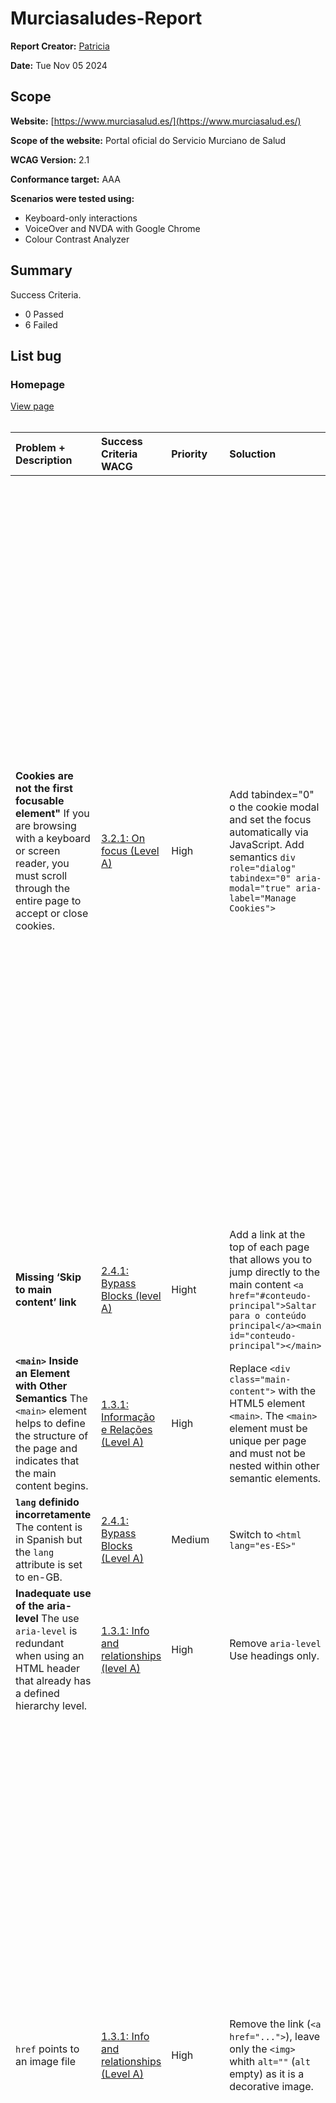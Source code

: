 # Murciasaludes-Report

**Report Creator:** [Patricia](https://pim-ux.github.io/Portfolio/)

**Date:** Tue Nov 05 2024

## Scope

**Website:**   [https://www.murciasalud.es/](https://www.murciasalud.es/)

**Scope of the website:** Portal oficial do Servicio Murciano de Salud

**WCAG Version:** 2.1

**Conformance target:** AAA

**Scenarios were tested using:**
- Keyboard-only interactions
- VoiceOver and NVDA with Google Chrome
- Colour Contrast Analyzer

## Summary

Success Criteria.
- 0 Passed
- 6 Failed

## List bug  

### Homepage
[View page](https://www.murciasalud.es/)
<br>
<br>

| Problem + Description | Success Criteria WACG | Priority | Soluction | Observation |
| :---         | :---           | :---          | :---         | :---         | 
| **Cookies are not the first focusable element"** If you are browsing with a keyboard or screen reader, you must scroll through the entire page to accept or close cookies. | [3.2.1: On focus (Level A)](https://www.w3.org/WAI/WCAG21/Understanding/bypass-blocks) | High | Add tabindex="0" o the cookie modal and set the focus automatically via JavaScript. Add semantics `div role="dialog" tabindex="0" aria-modal="true" aria-label="Manage Cookies">`| <img width="1196" alt="Modal de cookies" src="https://github.com/user-attachments/assets/5bb6ac13-c890-4459-8dba-c06998cd4611"> |
| **Missing ‘Skip to main content’ link**  | [2.4.1: Bypass Blocks (level A)](https://www.w3.org/WAI/WCAG21/Understanding/bypass-blocks) | Hight | Add a link at the top of each page that allows you to jump directly to the main content `<a href="#conteudo-principal">Saltar para o conteúdo principal</a><main id="conteudo-principal"></main>`| |
| **`<main>` Inside an Element with Other Semantics** The `<main>` element helps to define the structure of the page and indicates that the main content begins. | [ 1.3.1: Informação e Relações (Level A)](https://www.w3.org/WAI/WCAG21/Understanding/info-and-relationships.html) | High | Replace `<div class="main-content">` with the HTML5 element `<main>`. The `<main>` element must be unique per page and must not be nested within other semantic elements. | |
| **`lang` definido incorretamente** The content is in Spanish but the `lang` attribute is set to en-GB. | [2.4.1: Bypass Blocks (Level A)](https://www.w3.org/WAI/WCAG21/Understanding/bypass-blocks) | Medium | Switch to `<html lang="es-ES>"` | |
| **Inadequate use of the aria-level** The use `aria-level` is redundant when using an HTML header that already has a defined hierarchy level.| [1.3.1: Info and relationships (level A)](https://www.w3.org/WAI/WCAG21/Understanding/info-and-relationships.html) | High | Remove `aria-level` Use headings only. | ![Captura de ecrã 2024-11-06, às 16 22 50](https://github.com/user-attachments/assets/1b4abf05-1a0f-4c88-8d4e-2cf63221db34) |
| `href` points to an image file  | [1.3.1: Info and relationships (Level A)](https://www.w3.org/WAI/WCAG21/Understanding/info-and-relationships.html) | High  | Remove the link (`<a href="...">`), leave only the `<img>` whith `alt=""` (`alt` empty) as it is a decorative image. | <img width="1086" alt="Captura de ecrã 2024-11-06, às 01 55 07" src="https://github.com/user-attachments/assets/952bbb55-090a-41c3-a451-7eab9e039e84"> |
| **Card com múltiplos links (um na imagem e outro no texto "leer más")** Navegação inconsistente: ao navegar por links, há 2 links diferentes que levam ao mesmo destino. | [1.3.1: Info and relationships (A)](https://www.w3.org/WAI/WCAG21/Understanding/info-and-relationships.html) | High | O card deve ter apenas um único link que cubra toda a área clicável  [Exemplo construção](https://www.w3schools.com/bootstrap4/tryit.asp?filename=trybs_card_link&stacked=h)| <img width="1209" alt="Navegação por links com links duplicados" src="https://github.com/user-attachments/assets/a3049fff-9a98-4c05-b6f1-a13cf5cc528d"> |
| **Cabeçalhos escondidos, apenas disponíveis para leitores de ecrã.**  | [2.4.6: Cabeçalhos e Rótulos (Level AA)](https://www.w3.org/WAI/WCAG21/Understanding/headings-and-labels.html) | Moderada | A hierarquia e a organização do conteúdo deveriam ser compreensíveis tanto visualmente quanto para quem usa leitores de ecrã. | <img width="1143" alt="Leitor de ecrã titulos escondidos" src="https://github.com/user-attachments/assets/c5f91290-1608-4b68-850c-1e6916a4ed9c"> |
| **As hiperligações só se diferenciam do texto normal pela cor** Utilizadores com dificuldade de visão (daltonicos) podem não perceber a mudança de cor ou achar que os links não estão suficientemente destacados  | [1.4.1: Use of Color  (Level A)](https://www.w3.org/WAI/WCAG21/Understanding/use-of-color) | Alta () | Usar o sublinhado para links no meio do texto `<a href=".." class="anchor" > .agora-anchor-text-primary>...</a>` `text-decoration-line:underline; text-decoartion-style:solid; text-decoration-thickness:.094rem; text-decoration-color:#4772d8; text-underline-offset: .388rem;`| <img width="1302" alt="Captura de ecrã 2024-11-06, às 02 09 28" src="https://github.com/user-attachments/assets/dc2b0438-03d6-4995-a11f-433b9e056723">|

<br>
<br>

### Contacto
[View page](https://www.murciasalud.es/en/web/cuidar-y-paliar/contacto)
<br>
<br>

| Problem + Description | Success Criteria | Priority | Soluction | Observation |
| :---         | :---           | :---          | :---         | :---         | 
| **Falta required**  | [1.3.1: Info and Relationships  (Level A)](https://www.w3.org/WAI/WCAG21/Understanding/info-and-relationships.html) | Alta | Adicionar required ao campo de input `<input class="ddm-field-text form-control" name="NombreYApellidos" type="text" required id="formInput_0">`| |
| **A associação entre o input e label deveria ser feita de forma semântica**  | [1.3.1: Info and Relationships  (Level A)](https://www.w3.org/WAI/WCAG21/Understanding/info-and-relationships.html) | Alta | O uso de `aria-describedby` é útil para associar mensagens de erro ou informações extras ao campo, mas a associação entre o input e o label deve ser feita com o uso de for no `<label>` e id no `<input>`.||




